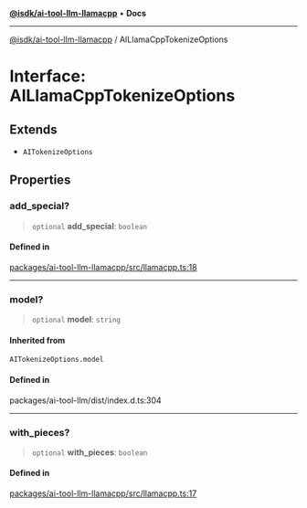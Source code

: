 [**@isdk/ai-tool-llm-llamacpp**](../README.md) • **Docs**

***

[@isdk/ai-tool-llm-llamacpp](../globals.md) / AILlamaCppTokenizeOptions

# Interface: AILlamaCppTokenizeOptions

## Extends

- `AITokenizeOptions`

## Properties

### add\_special?

> `optional` **add\_special**: `boolean`

#### Defined in

[packages/ai-tool-llm-llamacpp/src/llamacpp.ts:18](https://github.com/isdk/ai-tool-llm-llamacpp.js/blob/3e1de476b0f11924fbe284e626dd9d75ca088c29/src/llamacpp.ts#L18)

***

### model?

> `optional` **model**: `string`

#### Inherited from

`AITokenizeOptions.model`

#### Defined in

packages/ai-tool-llm/dist/index.d.ts:304

***

### with\_pieces?

> `optional` **with\_pieces**: `boolean`

#### Defined in

[packages/ai-tool-llm-llamacpp/src/llamacpp.ts:17](https://github.com/isdk/ai-tool-llm-llamacpp.js/blob/3e1de476b0f11924fbe284e626dd9d75ca088c29/src/llamacpp.ts#L17)
